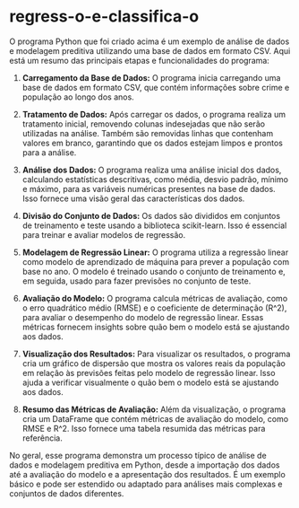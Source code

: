 # regress-o-e-classifica-o

O programa Python que foi criado acima é um exemplo de análise de dados e modelagem preditiva utilizando uma base de dados em formato CSV. Aqui está um resumo das principais etapas e funcionalidades do programa:

1. **Carregamento da Base de Dados:** O programa inicia carregando uma base de dados em formato CSV, que contém informações sobre crime e população ao longo dos anos.

2. **Tratamento de Dados:** Após carregar os dados, o programa realiza um tratamento inicial, removendo colunas indesejadas que não serão utilizadas na análise. Também são removidas linhas que contenham valores em branco, garantindo que os dados estejam limpos e prontos para a análise.

3. **Análise dos Dados:** O programa realiza uma análise inicial dos dados, calculando estatísticas descritivas, como média, desvio padrão, mínimo e máximo, para as variáveis numéricas presentes na base de dados. Isso fornece uma visão geral das características dos dados.

4. **Divisão do Conjunto de Dados:** Os dados são divididos em conjuntos de treinamento e teste usando a biblioteca scikit-learn. Isso é essencial para treinar e avaliar modelos de regressão.

5. **Modelagem de Regressão Linear:** O programa utiliza a regressão linear como modelo de aprendizado de máquina para prever a população com base no ano. O modelo é treinado usando o conjunto de treinamento e, em seguida, usado para fazer previsões no conjunto de teste.

6. **Avaliação do Modelo:** O programa calcula métricas de avaliação, como o erro quadrático médio (RMSE) e o coeficiente de determinação (R^2), para avaliar o desempenho do modelo de regressão linear. Essas métricas fornecem insights sobre quão bem o modelo está se ajustando aos dados.

7. **Visualização dos Resultados:** Para visualizar os resultados, o programa cria um gráfico de dispersão que mostra os valores reais da população em relação às previsões feitas pelo modelo de regressão linear. Isso ajuda a verificar visualmente o quão bem o modelo está se ajustando aos dados.

8. **Resumo das Métricas de Avaliação:** Além da visualização, o programa cria um DataFrame que contém métricas de avaliação do modelo, como RMSE e R^2. Isso fornece uma tabela resumida das métricas para referência.

No geral, esse programa demonstra um processo típico de análise de dados e modelagem preditiva em Python, desde a importação dos dados até a avaliação do modelo e a apresentação dos resultados. É um exemplo básico e pode ser estendido ou adaptado para análises mais complexas e conjuntos de dados diferentes.
